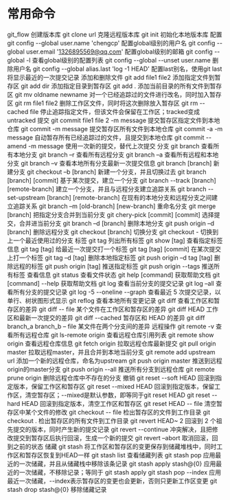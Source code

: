 # 常用命令

git_flow
创建版本库
git clone url 克隆远程版本库
git init 初始化本地版本库
配置
git config --global user.name 'chengcp' 配置global级别的用户名
git config --global user.email '1326895569@qq.com' 配置global级别的邮箱
git config --global -l 查看global级别的配置列表
git config --global --unset user.name 删除用户名
git config --global alias.last 'log -1 HEAD' 配置last别名，使用git last将显示最近的一次提交记录
添加和删除文件
git add file1 file2 添加指定文件到暂存区
git add dir 添加指定目录到暂存区
git add . 添加当前目录的所有文件到暂存区
git mv oldname newname 对一个已经追踪过的文件进行改名，同时加入暂存区
git rm file1 file2 删除工作区文件，同时将这次删除放入暂存区
git rm --cached file 停止追踪指定文件，但该文件会保留在工作区；tracked变成untracked
提交
git commit file1 file 2 -m message 提交暂存区指定文件到本地仓库
git commit -m message 提交暂存区所有文件到本地仓库
git commit -a -m message 自动暂存所有已经追踪过的文件，且提交到本地仓库
git commit --amend -m message 使用一次新的提交，替代上次提交
分支
git branch 查看所有本地分支
git branch –r 查看所有远程分支
git branch –a 查看所有远程和本地分支
git branch –v 查看本地所有分支最新一次提交信息
git branch [branch] 新建分支
git checkout –b [branch] 新建一个分支，并且切换过去
git branch [branch] [commit] 基于某次提交，建立一个分支
git branch --track [branch] [remote-branch] 建立一个分支，并且与远程分支建立追踪关系
git branch --set-upstream [branch] [remote-branch] 在现有的本地分支和远程分支之间建立追踪关系
git branch –m [old-branch] [new-branch] 重命名分支
git merge [branch] 把指定分支合并到当前分支
git chery-pick [commit] [commit] 选择提交，合并进当前分支
git branch –d [branch] 删除本地分支
git push origin –d [branch] 删除远程分支
git checkout [branch] 切换分支
git checkout - 切换到上一个最近使用过的分支
标签
git tag 列出所有标签
git show [tag] 查看指定标签信息
git tag [tag] 给最近一次提交打一个标签
git tag [tag] [commit] 在某次提交上打一个标签
git tag –d [tag] 删除本地指定标签
git push origin –d tag [tag] 删除远程的标签
git push origin [tag] 推送指定标签
git push origin --tags 推送所有标签
查看信息
git status 查看文件状态
git help [command] 获取帮助文档
git [command] --help 获取帮助文档
git log 查看当前分支的提交记录
git log –all 查看所有分支的提交记录
git log -5 --oneline --graph 查看最近 5 次提交记录，以单行、树状图形式显示
git reflog 查看本地所有变更记录
git diff 查看工作区和暂存区的差异
git diff -- file 某个文件在工作区和暂存区的差异
git diff HEAD 工作区和最新一次提交的差异
git diff --cached 暂存区和 HEAD 的差异
git diff branch_a branch_b – file 某文件在两个分支间的差异
远程操作
git remote -v 查看所有远程仓库
git ls-remote origin 查看远程仓库引用列表
git remote show origin 查看远程仓库信息
git fetch origin 拉取远程仓库最新提交
git pull origin master 拉取远程master，并且合并到本地当前分支
git remote add upstream url 添加一个新的远程仓库，命名为upstream
git push origin master 推送到远程origin的master分支
git push origin --all 推送所有分支到远程仓库
git remote prune origin 删除远程仓库中不存在的分支
撤销
git reset --soft HEAD 回滚到指定版本，保留工作区和暂存区
git reset --mixed HEAD 回滚到指定版本，保留工作区，清空暂存区；--mixed是默认参数，即等同于git reset HEAD
git reset --hard HEAD 回滚到指定版本，清空工作区和暂存区
git reset HEAD -- file 清空暂存区中某个文件的修改
git checkout -- file 检出暂存区的文件到工作目录
git checkout . 检出暂存区的所有文件到工作目录
git revert HEAD~ 2 回滚到 2 个祖先提交的版本，同时产生新的提交记录
git revert --continue 冲突解决，且把修改提交到暂存区后执行回滚，生成一个新的提交
git revert –abort 取消回滚，回到之前的状态
储藏
git stash 将工作区和暂存区的变更保存到储藏堆栈中，同时工作区和暂存区恢复到HEAD一样
git stash list 查看储藏列表
git stash pop 应用最近的一次储藏，并且从储藏栈中移除该条记录
git stash apply stash@{0} 应用最近的一次储藏，不移除记录；等同于 git stash apply
git stash pop --index 应用最近一次储藏，--index表示暂存区的变更也会更新，否则只更新工作区变更
git stash drop stash@{0} 移除储藏记录
